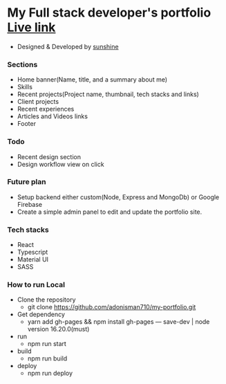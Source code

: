 # My Full stack developer's portfolio [Live link](https://sunshine0213.github.io/my--portfolio/)
- Designed & Developed by [sunshine](https://github.com/sunshine0213)

### Sections
- Home banner(Name, title, and a summary about me)
- Skills
- Recent projects(Project name, thumbnail, tech stacks and links) 
- Client projects
- Recent experiences
- Articles and Videos links
- Footer

### Todo 
- Recent design section
- Design workflow view on click

### Future plan
- Setup backend either custom(Node, Express and MongoDb) or Google Firebase
- Create a simple admin panel to edit and update the portfolio site.

### Tech stacks
- React
- Typescript
- Material UI
- SASS

### How to run Local
- Clone the repository
    - git clone https://github.com/adonisman710/my-portfolio.git
- Get dependency
    - yarn add gh-pages && npm install gh-pages — save-dev | node version 16.20.0(must)
- run
    - npm run start
- build
    - npm run build
- deploy
    - npm run deploy



